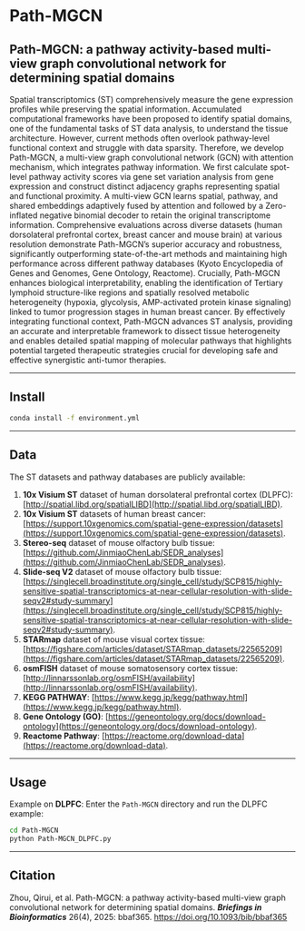 # Path-MGCN

## Path-MGCN: a pathway activity-based multi-view graph convolutional network for determining spatial domains
Spatial transcriptomics (ST) comprehensively measure the gene expression profiles while preserving the spatial information. Accumulated computational frameworks have been proposed to identify spatial domains, one of the fundamental tasks of ST data analysis, to understand the tissue architecture. However, current methods often overlook pathway-level functional context and struggle with data sparsity. Therefore, we develop Path-MGCN, a multi-view graph convolutional network (GCN) with attention mechanism, which integrates pathway information. We first calculate spot-level pathway activity scores via gene set variation analysis from gene expression and construct distinct adjacency graphs representing spatial and functional proximity. A multi-view GCN learns spatial, pathway, and shared embeddings adaptively fused by attention and followed by a Zero-inflated negative binomial decoder to retain the original transcriptome information. Comprehensive evaluations across diverse datasets (human dorsolateral prefrontal cortex, breast cancer and mouse brain) at various resolution demonstrate Path-MGCN’s superior accuracy and robustness, significantly outperforming state-of-the-art methods and maintaining high performance across different pathway databases (Kyoto Encyclopedia of Genes and Genomes, Gene Ontology, Reactome). Crucially, Path-MGCN enhances biological interpretability, enabling the identification of Tertiary lymphoid structure-like regions and spatially resolved metabolic heterogeneity (hypoxia, glycolysis, AMP-activated protein kinase signaling) linked to tumor progression stages in human breast cancer. By effectively integrating functional context, Path-MGCN advances ST analysis, providing an accurate and interpretable framework to dissect tissue heterogeneity and enables detailed spatial mapping of molecular pathways that highlights potential targeted therapeutic strategies crucial for developing safe and effective synergistic anti-tumor therapies.

---

## Install
```bash
conda install -f environment.yml
```

---

## Data
The ST datasets and pathway databases are publicly available:

1. **10x Visium ST** dataset of human dorsolateral prefrontal cortex (DLPFC): [http://spatial.libd.org/spatialLIBD](http://spatial.libd.org/spatialLIBD).
2. **10x Visium ST** datasets of human breast cancer: [https://support.10xgenomics.com/spatial-gene-expression/datasets](https://support.10xgenomics.com/spatial-gene-expression/datasets).
3. **Stereo-seq** dataset of mouse olfactory bulb tissue: [https://github.com/JinmiaoChenLab/SEDR_analyses](https://github.com/JinmiaoChenLab/SEDR_analyses).
4. **Slide-seq V2** dataset of mouse olfactory bulb tissue: [https://singlecell.broadinstitute.org/single_cell/study/SCP815/highly-sensitive-spatial-transcriptomics-at-near-cellular-resolution-with-slide-seqv2#study-summary](https://singlecell.broadinstitute.org/single_cell/study/SCP815/highly-sensitive-spatial-transcriptomics-at-near-cellular-resolution-with-slide-seqv2#study-summary).
5. **STARmap** dataset of mouse visual cortex tissue: [https://figshare.com/articles/dataset/STARmap_datasets/22565209](https://figshare.com/articles/dataset/STARmap_datasets/22565209).
6. **osmFISH** dataset of mouse somatosensory cortex tissue: [http://linnarssonlab.org/osmFISH/availability](http://linnarssonlab.org/osmFISH/availability).
7. **KEGG PATHWAY**: [https://www.kegg.jp/kegg/pathway.html](https://www.kegg.jp/kegg/pathway.html).
8. **Gene Ontology (GO)**: [https://geneontology.org/docs/download-ontology](https://geneontology.org/docs/download-ontology).
9. **Reactome Pathway**: [https://reactome.org/download-data](https://reactome.org/download-data).


---

## Usage
Example on **DLPFC**:
Enter the `Path-MGCN` directory and run the DLPFC example:
```bash
cd Path-MGCN
python Path-MGCN_DLPFC.py
```

---

## Citation
Zhou, Qirui, et al. Path-MGCN: a pathway activity-based multi-view graph convolutional network for determining spatial domains. ***Briefings in Bioinformatics*** 26(4), 2025: bbaf365. https://doi.org/10.1093/bib/bbaf365